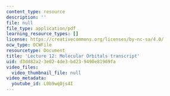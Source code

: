 ```yaml
---
content_type: resource
description: ''
file: null
file_type: application/pdf
learning_resource_types: []
license: https://creativecommons.org/licenses/by-nc-sa/4.0/
ocw_type: OCWFile
resourcetype: Document
title: 'Lecture 12: Molecular Orbitals transcript'
uid: d3dd82a2-3e02-4de3-bd23-9490e81969fa
video_files:
  video_thumbnail_file: null
video_metadata:
  youtube_id: L0b9wq0js4I
---
```

